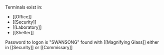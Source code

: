 Terminals exist in:
- [[Office]]
- [[Security]]
- [[Laboratory]]
- [[Shelter]]

Password to logon is "SWANSONG" found with [[Magnifying Glass]] either in [[Security]] or [[Commissary]]